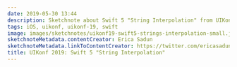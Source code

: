 ```yaml
---
date: 2019-05-30 13:44
description: Sketchnote about Swift 5 "String Interpolation" from UIKonf 2019
tags: iOS, uikonf, uikonf-19, swift
image: images/sketchnotes/uikonf19-swift5-strings-interpolation-small.jpg
sketchnoteMetadata.contentCreator: Erica Sadun
sketchnoteMetadata.linkToContentCreator: https://twitter.com/ericasadun
title: UIKonf 2019: Swift 5 "String Interpolation"
---
```

